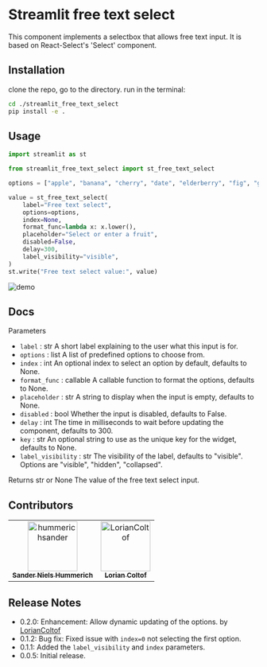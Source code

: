 # Streamlit free text select
This component implements a selectbox that allows free text input. It is based on React-Select's 'Select'
component.

## Installation

clone the repo, go to the directory. 
run in the terminal: 

```bash
cd ./streamlit_free_text_select
pip install -e .

```

## Usage
```python
import streamlit as st

from streamlit_free_text_select import st_free_text_select

options = ["apple", "banana", "cherry", "date", "elderberry", "fig", "grape"]

value = st_free_text_select(
    label="Free text select",
    options=options,
    index=None,
    format_func=lambda x: x.lower(),
    placeholder="Select or enter a fruit",
    disabled=False,
    delay=300,
    label_visibility="visible",
)
st.write("Free text select value:", value)
```

![demo](./streamlit-free-text-demo.gif)


## Docs
Parameters
- `label` : str
    A short label explaining to the user what this input is for.
- `options` : list
    A list of predefined options to choose from.
- `index` : int
    An optional index to select an option by default, defaults to None.
- `format_func` : callable
    A callable function to format the options, defaults to None.
- `placeholder` : str
    A string to display when the input is empty, defaults to None.
- `disabled` : bool
    Whether the input is disabled, defaults to False.
- `delay` : int
    The time in milliseconds to wait before updating the component, defaults to 300.
- `key` : str
    An optional string to use as the unique key for the widget, defaults to None.
- `label_visibility` : str
    The visibility of the label, defaults to "visible". Options are "visible", "hidden", "collapsed".

Returns
str or None
    The value of the free text select input.

## Contributors
<!-- readme: contributors -start -->
<table>
	<tbody>
		<tr>
            <td align="center">
                <a href="https://github.com/hummerichsander">
                    <img src="https://avatars.githubusercontent.com/u/64867257?v=4" width="100;" alt="hummerichsander"/>
                    <br />
                    <sub><b>Sander Niels Hummerich</b></sub>
                </a>
            </td>
            <td align="center">
                <a href="https://github.com/LorianColtof">
                    <img src="https://avatars.githubusercontent.com/u/3457005?v=4" width="100;" alt="LorianColtof"/>
                    <br />
                    <sub><b>Lorian Coltof</b></sub>
                </a>
            </td>
		</tr>
	<tbody>
</table>
<!-- readme: contributors -end -->

## Release Notes
- 0.2.0:
    Enhancement: Allow dynamic updating of the options. by [LorianColtof](https://github.com/LorianColtof)
- 0.1.2:
    Bug fix: Fixed issue with `index=0` not selecting the first option.
- 0.1.1:
    Added the `label_visibility` and `index` parameters.
- 0.0.5:
    Initial release.

